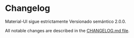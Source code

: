 # Changelog

<p class="description">Material-UI sigue estrictamente  Versionado semántico 2.0.0.</p>

All notable changes are described in the [CHANGELOG.md file](https://github.com/mui-org/material-ui/blob/next/CHANGELOG.md).